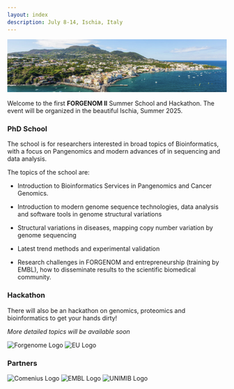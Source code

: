 ```yaml
---
layout: index
description: July 8-14, Ischia, Italy
---
```


<img class="img-fluid" src="assets/img/ischia1.png" alt="Ischia picture">

Welcome to the first **FORGENOM II** Summer School and Hackathon. The event will be organized in the beautiful Ischia, Summer 2025.

### PhD School

The school is for researchers interested in broad topics of Bioinformatics, 
with a focus on Pangenomics and modern advances of in sequencing and data analysis.

The topics of the school are: 
- Introduction to Bioinformatics Services in Pangenomics and Cancer Genomics. 
- Introduction to modern genome sequence technologies, data analysis and software tools in genome structural variations 
- Structural variations in diseases, mapping copy number variation by genome sequencing 
- Latest trend methods and experimental validation

- Research challenges in FORGENOM and entrepreneurship (training by EMBL), how to disseminate results to the scientific biomedical community.

### Hackathon
There will also be an hackathon on genomics, proteomics and bioinformatics to get your hands dirty!

*More detailed topics will be available soon*

![Forgenome Logo](assets/img/forgenome_logo.avif)
![EU Logo](assets/img/eu_logo.avif)

### Partners
![Comenius Logo](assets/img/comenius_logo.avif)
![EMBL Logo](assets/img/embl_logo.avif)
![UNIMIB Logo](assets/img/unimib_logo.avif)
